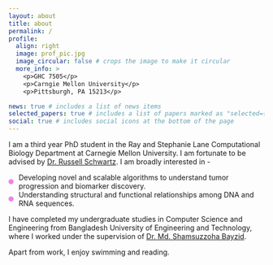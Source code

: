 ```yaml
---
layout: about
title: about
permalink: / 
profile:
  align: right
  image: prof_pic.jpg
  image_circular: false # crops the image to make it circular
  more_info: >
    <p>GHC 7505</p>
    <p>Carngie Mellon University</p>
    <p>Pittsburgh, PA 15213</p>

news: true # includes a list of news items
selected_papers: true # includes a list of papers marked as "selected={true}"
social: true # includes social icons at the bottom of the page
---
```


I am a third year PhD student in the Ray and Stephanie Lane Computational Biology Department at Carnegie Mellon University. I am fortunate to be advised by [Dr. Russell Schwartz](https://labs.bio.cmu.edu/schwartz/). I am broadly interested in -

<style>
.my-bullet-list {
    list-style-type: none; 
    padding: 0; 
}

.my-bullet-list li {
    position: relative; 
    padding-left: 20px; 
}

.my-bullet-list li::before {
    content: ''; 
    position: absolute; 
    left: 0; 
    top: 50%; 
    transform: translateY(-50%); 
    width: 10px; 
    height: 10px; 
    background-color: violet;
    border-radius: 50%; 
}
</style>


<ul class="my-bullet-list">
    <li> Developing novel and scalable algorithms to understand tumor progression and biomarker discovery.</li>
    <li> Understanding structural and functional relationships among DNA and RNA sequences.</li>
    
</ul>


I have completed my undergraduate studies in Computer Science and Engineering from Bangladesh University of Engineering and Technology, where I worked under the supervision of [Dr. Md. Shamsuzzoha Bayzid](https://cse.buet.ac.bd/faculty/faculty_detail/bayzid). 

Apart from work, I enjoy swimming and reading.



